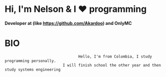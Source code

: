 # Hi, I'm Nelson & I ❤️ programming
#### Developer at (like https://github.com/Akardoo) and OnlyMC

# BIO
                                     Hello, I'm from Colombia, I study programming personally.
                              I will finish school the other year and then study systems engineering


<!--
**srvenient/srvenient** is a ✨ _special_ ✨ repository because its `README.md` (this file) appears on your GitHub profile.

Here are some ideas to get you started:

- 🔭 I’m currently working on ...
- 🌱 I’m currently learning ...
- 👯 I’m looking to collaborate on ...
- 🤔 I’m looking for help with ...
- 💬 Ask me about ...
- 📫 How to reach me: ...
- 😄 Pronouns: ...
- ⚡ Fun fact: ...
-->
